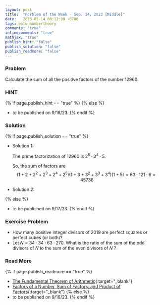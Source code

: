 ```yaml
---
layout: post
title:  "Porblem of the Week - Sep. 14, 2023 [Middle]"
date:   2023-09-14 00:12:00 -0700
tags: potw numbertheory
comments: "true"
inlinecomments: "true"
mathjax: "true"
publish_hint: "false"
publish_solution: "false"
publish_readmore: "false"
---
```

### Problem
Calculate the sum of all the positive factors of the number $12960$.

<!--more-->

### HINT
{% if page.publish_hint == "true" %}
{% else %}
- to be published on 9/16/23.
{% endif %}

### Solution 
{% if page.publish_solution == "true" %}
- Solution 1: 

  The prime factorization of $12960$ is $2^5 \cdot 3^4 \cdot 5$.

  So, the sum of factors are 
  $$(1+2+2^2+2^3+2^4+2^5)(1+3+3^2+3^3+3^4)(1+5) = 63  \cdot 121 \cdot 6 = 45738$$

- Solution 2: 

{% else %}
- to be published on 9/17/23.
{% endif %}

### Exercise Problem
- How many positive integer divisors of $2019$ are perfect squares or perfect cubes (or both)?
- Let $N = 34 · 34 · 63 · 270$. What is the ratio of the sum of the odd divisors of $N$ to the sum of the even divisors of $N$ ?

### Read More
{% if page.publish_readmore == "true" %}
- [The Fundamental Theorem of Arithmetic](https://www.mathsisfun.com/numbers/fundamental-theorem-arithmetic.html){:target="_blank"}
- [Factors of a Number, Sum of Factors, and Product of Factors](https://byjus.com/maths/factors-of-a-number/){:target="_blank"}
{% else %}
- to be published on 9/16/23.
{% endif %}
